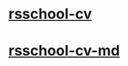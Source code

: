 # [rsschool-cv](https://Insikynwa.github.io/rsschool-cv/)

# [rsschool-cv-md](https://Insikynwa.github.io/rsschool-cv/cv)
